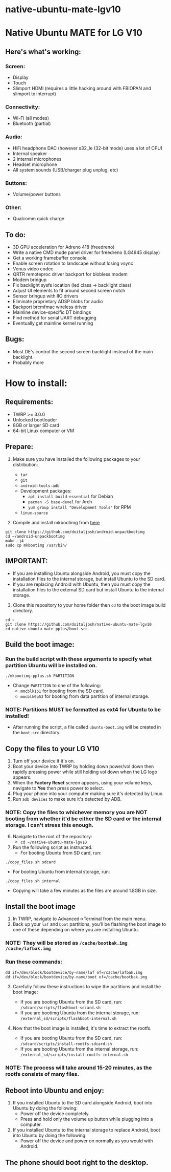 # native-ubuntu-mate-lgv10

# Native Ubuntu MATE for LG V10

## Here's what's working:
### Screen:
- Display
- Touch
- Slimport HDMI (requires a little hacking around with FBIOPAN and slimport tx interrupt)
### Connectivity:
- Wi-Fi (all modes)
- Bluetooth (partial)
### Audio:
- HiFi headphone DAC (however s32_le (32-bit mode) uses a lot of CPU)
- Internal speaker
- 2 internal microphones
- Headset microphone
- All system sounds (USB/charger plug unplug, etc)
### Buttons:
- Volume/power buttons
### Other:
- Qualcomm quick charge

## To do:
- 3D GPU acceleration for Adreno 418 (freedreno)
- Write a native CMD mode panel driver for freedreno (LG4945 display)
- Get a working framebuffer console
- Enable screen rotation to landscape without losing vsync
- Venus video codec
- QRTR remoteproc driver backport for blobless modem
- Modem bringup
- Fix backlight sysfs location (led class -> backlight class)
- Adjust UI elements to fit around second screen notch
- Sensor bringup with IIO drivers
- Eliminate proprietary ADSP blobs for audio
- Backport brcmfmac wireless driver
- Mainline device-specific DT bindings
- Find method for serial UART debugging
- Eventually get mainline kernel running

## Bugs:
- Most DE's control the second screen backlight instead of the main backlight.
- Probably more

# How to install:
## Requirements:
- TWRP >= 3.0.0
- Unlocked bootloader
- 8GB or larger SD card
- 64-bit Linux computer or VM

## Prepare:
1. Make sure you have installed the following packages to your distribution:
   - `tar`
   - `git`
   - `android-tools-adb`
   - Development packages:
     - `apt install build-essential` for Debian
     - `pacman -S base-devel` for Arch
     - `yum group install "Development Tools"` for RPM
   - `linux-source`

2. Compile and install mkbootimg from [here](https://github.com/doitaljosh/android-unpackbootimg)
```   
git clone https://github.com/doitaljosh/android-unpackbootimg
cd ~/android-unpackbootimg
make -j4
sudo cp mkbootimg /usr/bin/
```

## IMPORTANT:
- If you are installing Ubuntu alongside Android, you must copy the installation files to the internal storage, but install Ubuntu to the SD card.
- If you are replacing Android with Ubuntu, then you must copy the installation files to the external SD card but install Ubuntu to the internal storage.

3. Clone this repository to your home folder then `cd` to the boot image build directory.
```
cd ~
git clone https://github.com/doitaljosh/native-ubuntu-mate-lgv10
cd native-ubuntu-mate-pplus/boot-src
```

## Build the boot image:
### Run the build script with these arguments to specify what partition Ubuntu will be installed on.
```
./mkbootimg-pplus.sh PARTITION
```
- Change `PARTITION` to one of the following:
  - `mmcblk1p1` for booting from the SD card.
  - `mmcblk0p53` for booting from data partition of internal storage.
### NOTE: Partitions MUST be formatted as ext4 for Ubuntu to be installed!
   - After running the script, a file called `ubuntu-boot.img` will be created in the `boot-src` directory.

## Copy the files to your LG V10
1. Turn off your device if it's on.
2. Boot your device into TWRP by holding down power/vol down then rapidly pressing power while still holding vol down when the LG logo appears.
3. When the **Factory Reset** screen appears, using your volume keys, navigate to **Yes** then press power to select.
4. Plug your phone into your computer making sure it's detected by Linux.
5. Run `adb devices` to make sure it's detected by ADB.
### NOTE: Copy the files to whichever memory you are NOT booting from whether it'd be either the SD card or the internal storage. I can't stress this enough.
6. Navigate to the root of the repository:
   - `cd ~/native-ubuntu-mate-lgv10`
7. Run the following script as instructed. 
   - For booting Ubuntu from SD card, run:
```
./copy_files.sh sdcard
```
   - For booting Ubuntu from internal storage, run:
```
./copy_files.sh internal
```
   - Copying will take a few minutes as the files are around 1.8GB in size.

## Install the boot image
1. In TWRP, navigate to Advanced->Terminal from the main menu.
2. Back up your `laf` and `boot` partitions, you'll be flashing the boot image to one of these depending on where you are installing Ubuntu.
### NOTE: They will be stored as `/cache/bootbak.img /cache/lafbak.img`
### Run these commands:
```
dd if=/dev/block/bootdevice/by-name/laf of=/cache/lafbak.img
dd if=/dev/block/bootdevice/by-name/boot of=/cache/bootbak.img
```
3. Carefully follow these instructions to wipe the partitions and install the boot image:
   - If you are booting Ubuntu from the SD card, run:
`/sdcard/scripts/flashboot-sdcard.sh`
   - If you are bootimg Ubuntu from the internal storage, run: 
`/external_sd/scripts/flashboot-internal.sh`

4. Now that the boot image is installed, it's time to extract the rootfs.
   - If you are booting Ubuntu from the SD card, run:
`/sdcard/scripts/install-rootfs-sdcard.sh`
   - If you are booting Ubuntu from the internal storage, run:
`/external_sd/scripts/install-rootfs-internal.sh`
### NOTE: The process will take around 15-20 minutes, as the rootfs consists of many files.

## Reboot into Ubuntu and enjoy:
1. If you installed Ubuntu to the SD card alongside Android, boot into Ubuntu by doing the following:
   - Power off the device completely.
   - Press and hold only the volume up button while plugging into a computer.
2. If you installed Ubuntu to the internal storage to replace Android, boot into Ubuntu by doing the following:
   - Power off the device and power on normally as you would with Android.

## The phone should boot right to the desktop.

